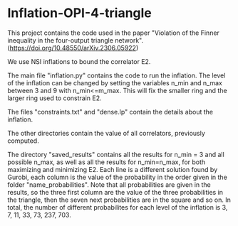 # Inflation-OPI-4-triangle

This project contains the code used in the paper "Violation of the Finner inequality in the four-output triangle network". 
(https://doi.org/10.48550/arXiv.2306.05922)

We use NSI inflations to bound the correlator E2.

The main file "inflation.py" contains the code to run the inflation. The level of the inflation can be changed by setting the variables n_min and n_max between 3 and 9 with n_min<=m_max. This will fix the smaller ring and the larger ring used to constrain E2.

The files "constraints.txt" and "dense.lp" contain the details about the inflation. 

The other directories contain the value of all correlators, previously computed.

The directory "saved_results" contains all the results for n_min = 3 and all possible n_max, as well as all the results for n_min=n_max, for both maximizing and minimizing E2. Each line is a different solution found by Gurobi, each column is the value of the probability in the order given in the folder "name_probabilities". Note that all probabilities are given in the results, so the three first column are the value of the three probabilities in the triangle, then the seven next probabilities are in the square and so on. In total, the number of different probabilites for each level of the inflation is 3, 7, 11, 33, 73, 237, 703.
